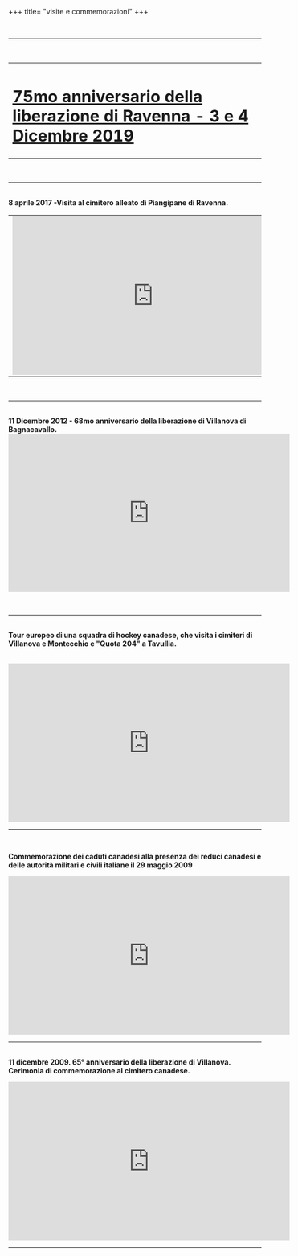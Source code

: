 +++
title= "visite e commemorazioni"
+++

<br><hr><br>
<table><tr><td>
 <h1> <a href="/cemeteries/75mocanadesi"> 75mo anniversario della liberazione di Ravenna - 3 e 4 Dicembre 2019 </a> </h1></td><tr>
</table>
<br><hr><br>
<b>8 aprile 2017 -Visita al cimitero alleato di Piangipane di Ravenna.   
</b><br>
<table><tr><td>
<iframe width="560" height="315" src="https://www.youtube.com/embed/v7W3UAI0C2g" frameborder="0" allowfullscreen></iframe>
</td><td> <h1> <a href="/cemeteries/8-aprile-2017"> Vedi altro </a> </h1></td><tr>
</table>
<br><hr><br>
<b>11 Dicembre 2012 - 68mo anniversario della liberazione di Villanova di Bagnacavallo.   
</b><br>
<iframe width="560" height="315" src="https://www.youtube.com/embed/GgAAX2yr1hg?list=UUTopHeFwUPWxXs4CYVu0Tiw" frameborder="0" allowfullscreen></iframe>

<br><hr><br>
<b>Tour europeo di una squadra di hockey canadese, che visita i cimiteri di Villanova e Montecchio e "Quota 204" a Tavullia.   
</b><br>
<iframe width="560" height="315" src="https://www.youtube.com/embed/-XIj1DRHRP8" frameborder="0" allowfullscreen></iframe><br><hr><br>

<b>Commemorazione dei caduti canadesi alla presenza dei reduci canadesi e delle autorità militari e civili italiane il 29 maggio 2009
</b><br><p>
<iframe width="560" height="315" src="https://www.youtube.com/embed/8FOqpxQJZS8" frameborder="0" allowfullscreen></iframe>
<br><hr><br>
<b>11 dicembre 2009. 65° anniversario della liberazione di Villanova. Cerimonia di commemorazione al cimitero canadese.</b>
<br><p>
<iframe width="560" height="315" src="https://www.youtube.com/embed/MbomK1kkkoc" frameborder="0" allowfullscreen></iframe><br><hr><br>

